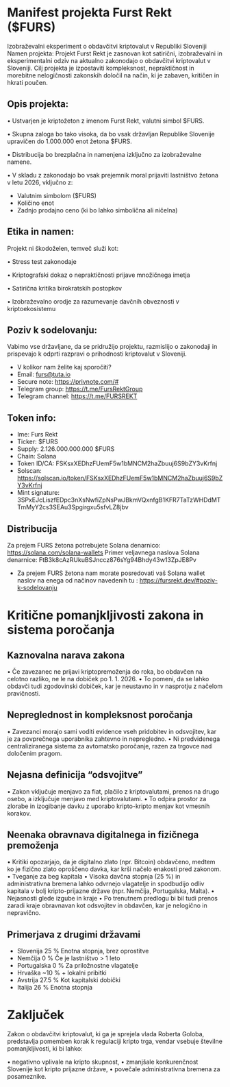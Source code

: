 # Manifest projekta Furst Rekt ($FURS)

Izobraževalni eksperiment o obdavčitvi kriptovalut v Republiki Sloveniji
Namen projekta:
Projekt Furst Rekt je zasnovan kot satirični, izobraževalni in eksperimentalni odziv na aktualno zakonodajo o obdavčitvi kriptovalut v Sloveniji. Cilj projekta je izpostaviti kompleksnost, nepraktičnost in morebitne nelogičnosti zakonskih določil na način, ki je zabaven, kritičen in hkrati poučen.

## Opis projekta:

•	Ustvarjen je kriptožeton z imenom Furst Rekt, valutni simbol $FURS.

•	Skupna zaloga bo tako visoka, da bo vsak državljan Republike Slovenije upravičen do 1.000.000 enot žetona $FURS.

•	Distribucija bo brezplačna in namenjena izključno za izobraževalne namene.

•	V skladu z zakonodajo bo vsak prejemnik moral prijaviti lastništvo žetona v letu 2026, vključno z: 

-	Valutnim simbolom ($FURS)
-	Količino enot
-	Zadnjo prodajno ceno (ki bo lahko simbolična ali ničelna)


## Etika in namen:

Projekt ni škodoželen, temveč služi kot:

•	Stress test zakonodaje

•	Kriptografski dokaz o nepraktičnosti prijave množičnega imetja

•	Satirična kritika birokratskih postopkov

•	Izobraževalno orodje za razumevanje davčnih obveznosti v kriptoekosistemu

## Poziv k sodelovanju:

Vabimo vse državljane, da se pridružijo projektu, razmislijo o zakonodaji in prispevajo k odprti razpravi o prihodnosti kriptovalut v Sloveniji.

- V kolikor nam želite kaj sporočiti?
- Email: furs@tuta.io
- Secure note: https://privnote.com/#
- Telegram group: https://t.me/FursRektGroup
- Telegram channel: https://t.me/FURSREKT

## Token info:

- Ime: Furs Rekt
- Ticker: $FURS
- Supply: 2.126.000.000.000 $FURS
- Chain: Solana
- Token ID/CA: FSKsxXEDhzFUemF5w1bMNCM2haZbuuj6S9bZY3vKrfnj
- Solscan: https://solscan.io/token/FSKsxXEDhzFUemF5w1bMNCM2haZbuuj6S9bZY3vKrfnj
- Mint signature: 3SPxEJcLiszfEDpc3nXsNwfiZpNsPwJBkmVQxnfgB1KFR7TaTzWHDdMTTmMyY2cs3SEAu3Spgirgxu5sfvLZ8jbv

## Distribucija

Za prejem FURS žetona potrebujete Solana denarnico: https://solana.com/solana-wallets
Primer veljavnega naslova Solana denarnice: FtB3k8cAzRUkuBSJnccz876sYg94Bhdy43w13ZpJE8Pv

- Za prejem FURS žetona nam morate posredovati vaš Solana wallet naslov na enega od načinov navedenih tu : https://fursrekt.dev/#poziv-k-sodelovanju


# Kritične pomanjkljivosti zakona in sistema poročanja

## Kaznovalna narava zakona
   
•	Če zavezanec ne prijavi kriptopremoženja do roka, bo obdavčen na celotno razliko, ne le na dobiček po 1. 1. 2026.
•	To pomeni, da se lahko obdavči tudi zgodovinski dobiček, kar je neustavno in v nasprotju z načelom pravičnosti. 

## Nepreglednost in kompleksnost poročanja

•	Zavezanci morajo sami voditi evidence vseh pridobitev in odsvojitev, kar je za povprečnega uporabnika zahtevno in nepregledno.
•	Ni predvidenega centraliziranega sistema za avtomatsko poročanje, razen za trgovce nad določenim pragom. 
## Nejasna definicija “odsvojitve”

•	Zakon vključuje menjavo za fiat, plačilo z kriptovalutami, prenos na drugo osebo, a izključuje menjavo med kriptovalutami.
•	To odpira prostor za zlorabe in izogibanje davku z uporabo kripto-kripto menjav kot vmesnih korakov. 

## Neenaka obravnava digitalnega in fizičnega premoženja

•	Kritiki opozarjajo, da je digitalno zlato (npr. Bitcoin) obdavčeno, medtem ko je fizično zlato oproščeno davka, kar krši načelo enakosti pred zakonom. 
•	Tveganje za beg kapitala
•	Visoka davčna stopnja (25 %) in administrativna bremena lahko odvrnejo vlagatelje in spodbudijo odliv kapitala v bolj kripto-prijazne države (npr. Nemčija, Portugalska, Malta). 
•	Nejasnosti glede izgube in kraje
•	Po trenutnem predlogu bi bil tudi prenos zaradi kraje obravnavan kot odsvojitev in obdavčen, kar je nelogično in nepravično. 


## Primerjava z drugimi državami

- Slovenija	25 %	Enotna stopnja, brez oprostitve
- Nemčija	0 %	Če je lastništvo > 1 leto
- Portugalska	0 %	Za priložnostne vlagatelje
- Hrvaška	~10 %	+ lokalni pribitki
- Avstrija	27.5 %	Kot kapitalski dobički
- Italija	26 %	Enotna stopnja
		

# Zaključek

Zakon o obdavčitvi kriptovalut, ki ga je sprejela vlada Roberta Goloba, predstavlja pomemben korak k regulaciji kripto trga, vendar vsebuje številne pomanjkljivosti, ki bi lahko:

•	negativno vplivale na kripto skupnost,
•	zmanjšale konkurenčnost Slovenije kot kripto prijazne države,
•	povečale administrativna bremena za posameznike.

